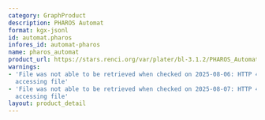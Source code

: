 ```yaml
---
category: GraphProduct
description: PHAROS Automat
format: kgx-jsonl
id: automat.pharos
infores_id: automat-pharos
name: pharos_automat
product_url: https://stars.renci.org/var/plater/bl-3.1.2/PHAROS_Automat/latest/kgx_files
warnings:
- 'File was not able to be retrieved when checked on 2025-08-06: HTTP 404 error when
  accessing file'
- 'File was not able to be retrieved when checked on 2025-08-07: HTTP 404 error when
  accessing file'
layout: product_detail
---
```

